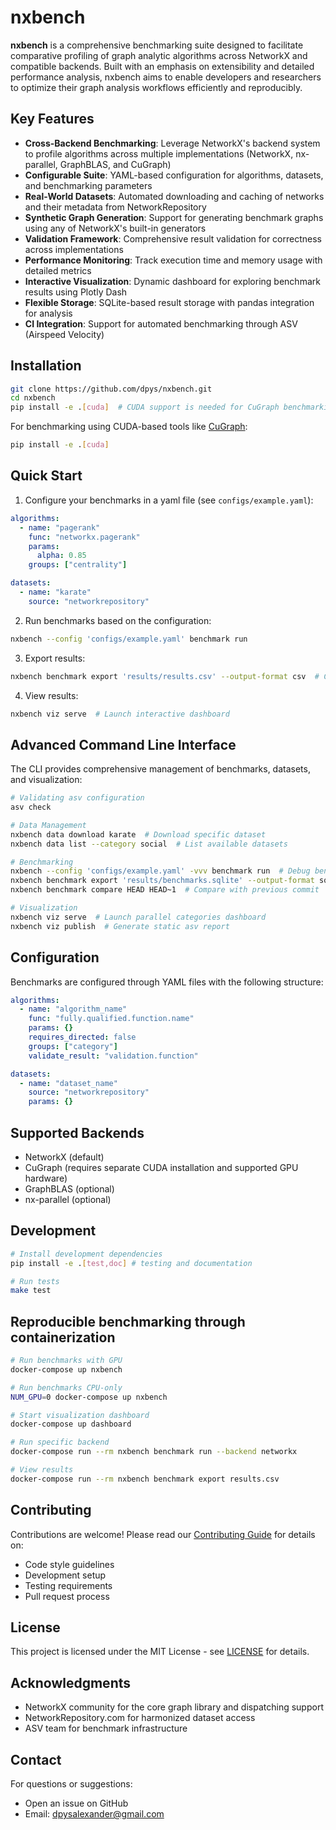 # nxbench

**nxbench** is a comprehensive benchmarking suite designed to facilitate comparative profiling of graph analytic algorithms across NetworkX and compatible backends. Built with an emphasis on extensibility and detailed performance analysis, nxbench aims to enable developers and researchers to optimize their graph analysis workflows efficiently and reproducibly.

## Key Features

- **Cross-Backend Benchmarking**: Leverage NetworkX's backend system to profile algorithms across multiple implementations (NetworkX, nx-parallel, GraphBLAS, and CuGraph)
- **Configurable Suite**: YAML-based configuration for algorithms, datasets, and benchmarking parameters
- **Real-World Datasets**: Automated downloading and caching of networks and their metadata from NetworkRepository
- **Synthetic Graph Generation**: Support for generating benchmark graphs using any of NetworkX's built-in generators
- **Validation Framework**: Comprehensive result validation for correctness across implementations
- **Performance Monitoring**: Track execution time and memory usage with detailed metrics
- **Interactive Visualization**: Dynamic dashboard for exploring benchmark results using Plotly Dash
- **Flexible Storage**: SQLite-based result storage with pandas integration for analysis
- **CI Integration**: Support for automated benchmarking through ASV (Airspeed Velocity)

## Installation

```bash
git clone https://github.com/dpys/nxbench.git
cd nxbench
pip install -e .[cuda]  # CUDA support is needed for CuGraph benchmarking
```

For benchmarking using CUDA-based tools like [CuGraph](https://github.com/rapidsai/cugraph):

```bash
pip install -e .[cuda]
```

## Quick Start

1. Configure your benchmarks in a yaml file (see `configs/example.yaml`):

```yaml
algorithms:
  - name: "pagerank"
    func: "networkx.pagerank"
    params:
      alpha: 0.85
    groups: ["centrality"]

datasets:
  - name: "karate"
    source: "networkrepository"
```

2. Run benchmarks based on the configuration:

```bash
nxbench --config 'configs/example.yaml' benchmark run
```

3. Export results:

```bash
nxbench benchmark export 'results/results.csv' --output-format csv  # Convert benchmarked results into csv format.
```


4. View results:

```bash
nxbench viz serve  # Launch interactive dashboard
```

## Advanced Command Line Interface

The CLI provides comprehensive management of benchmarks, datasets, and visualization:

```bash
# Validating asv configuration
asv check

# Data Management
nxbench data download karate  # Download specific dataset
nxbench data list --category social  # List available datasets

# Benchmarking
nxbench --config 'configs/example.yaml' -vvv benchmark run  # Debug benchmark runs
nxbench benchmark export 'results/benchmarks.sqlite' --output-format sql # Export the results into a sql database
nxbench benchmark compare HEAD HEAD~1  # Compare with previous commit

# Visualization
nxbench viz serve  # Launch parallel categories dashboard
nxbench viz publish  # Generate static asv report
```

## Configuration

Benchmarks are configured through YAML files with the following structure:

```yaml
algorithms:
  - name: "algorithm_name"
    func: "fully.qualified.function.name"
    params: {}
    requires_directed: false
    groups: ["category"]
    validate_result: "validation.function"

datasets:
  - name: "dataset_name"
    source: "networkrepository"
    params: {}
```

## Supported Backends

- NetworkX (default)
- CuGraph (requires separate CUDA installation and supported GPU hardware)
- GraphBLAS (optional)
- nx-parallel (optional)

## Development

```bash
# Install development dependencies
pip install -e .[test,doc] # testing and documentation

# Run tests
make test
```

## Reproducible benchmarking through containerization

```bash
# Run benchmarks with GPU
docker-compose up nxbench

# Run benchmarks CPU-only
NUM_GPU=0 docker-compose up nxbench

# Start visualization dashboard
docker-compose up dashboard

# Run specific backend
docker-compose run --rm nxbench benchmark run --backend networkx

# View results
docker-compose run --rm nxbench benchmark export results.csv
```

## Contributing

Contributions are welcome! Please read our [Contributing Guide](CONTRIBUTING.md) for details on:

- Code style guidelines
- Development setup
- Testing requirements
- Pull request process

## License

This project is licensed under the MIT License - see [LICENSE](LICENSE) for details.

## Acknowledgments

- NetworkX community for the core graph library and dispatching support
- NetworkRepository.com for harmonized dataset access
- ASV team for benchmark infrastructure

## Contact

For questions or suggestions:

- Open an issue on GitHub
- Email: <dpysalexander@gmail.com>
